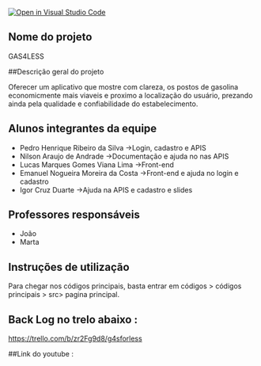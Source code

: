 [![Open in Visual Studio Code](https://classroom.github.com/assets/open-in-vscode-c66648af7eb3fe8bc4f294546bfd86ef473780cde1dea487d3c4ff354943c9ae.svg)](https://classroom.github.com/online_ide?assignment_repo_id=7688277&assignment_repo_type=AssignmentRepo)
## Nome do projeto
GAS4LESS

##Descrição geral do projeto

Oferecer um aplicativo que mostre com clareza, os postos de gasolina economicmente mais viaveis e proximo a localização do usuário, 
prezando ainda pela qualidade e confiabilidade do estabelecimento.

## Alunos integrantes da equipe

* Pedro Henrique Ribeiro da Silva ->Login, cadastro e APIS
* Nilson Araujo de Andrade ->Documentação e ajuda no nas APIS
* Lucas Marques Gomes Viana Lima ->Front-end 
* Emanuel Nogueira Moreira da Costa ->Front-end e ajuda no login e cadastro
* Igor Cruz Duarte ->Ajuda na APIS e cadastro e slides 

## Professores responsáveis

* João
* Marta

## Instruções de utilização

Para chegar nos códigos principais, basta entrar em códigos > códigos principais > src> pagina principal.

## Back Log no trelo abaixo : 

https://trello.com/b/zr2Fg9d8/g4sforless

##Link do youtube : 


